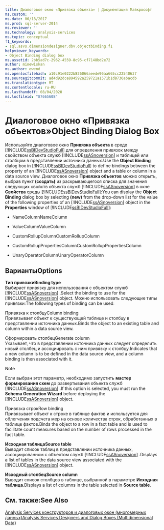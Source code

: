 ```yaml
---
title: Диалоговое окно «Привязка объекта» | Документация Майкрософт
ms.custom: ''
ms.date: 06/13/2017
ms.prod: sql-server-2014
ms.reviewer: ''
ms.technology: analysis-services
ms.topic: conceptual
f1_keywords:
- sql.asvs.dimensiondesigner.dbv.objectbinding.f1
helpviewer_keywords:
- Object Binding dialog box
ms.assetid: 2bb5ad7c-2962-4559-8c95-cf7148bd2e72
author: minewiskan
ms.author: owend
ms.openlocfilehash: a10c91e0222b826066aeede96aa665cc22540637
ms.sourcegitcommit: ad4d92dce894592a259721a1571b1d8736abacdb
ms.translationtype: MT
ms.contentlocale: ru-RU
ms.lasthandoff: 08/04/2020
ms.locfileid: "87665608"
---
```

# <a name="object-binding-dialog-box"></a><span data-ttu-id="62b8e-102">Диалоговое окно «Привязка объектов»</span><span class="sxs-lookup"><span data-stu-id="62b8e-102">Object Binding Dialog Box</span></span>
  <span data-ttu-id="62b8e-103">Используйте диалоговое окно **Привязка объекта** в среде [!INCLUDE[ssBIDevStudioFull](../includes/ssbidevstudiofull-md.md)] для определения привязок между свойством объекта служб [!INCLUDE[ssASnoversion](../includes/ssasnoversion-md.md)] и таблицей или столбцом в представлении источника данных.</span><span class="sxs-lookup"><span data-stu-id="62b8e-103">Use the **Object Binding** dialog box in [!INCLUDE[ssBIDevStudioFull](../includes/ssbidevstudiofull-md.md)] to define bindings between the property of an [!INCLUDE[ssASnoversion](../includes/ssasnoversion-md.md)] object and a table or column in a data source view.</span></span> <span data-ttu-id="62b8e-104">Диалоговое окно **Привязка объектов** можно открыть, выбрав пункт **(создать)** из раскрывающегося списка для значения следующих свойств объекта служб [!INCLUDE[ssASnoversion](../includes/ssasnoversion-md.md)] в окне **Свойства** среды [!INCLUDE[ssBIDevStudioFull](../includes/ssbidevstudiofull-md.md)]:</span><span class="sxs-lookup"><span data-stu-id="62b8e-104">You can display the **Object Binding** dialog box by selecting **(new)** from the drop-down list for the value of the following properties of an [!INCLUDE[ssASnoversion](../includes/ssasnoversion-md.md)] object in the **Properties** window of [!INCLUDE[ssBIDevStudioFull](../includes/ssbidevstudiofull-md.md)]:</span></span>  
  
-   <span data-ttu-id="62b8e-105">NameColumn</span><span class="sxs-lookup"><span data-stu-id="62b8e-105">NameColumn</span></span>  
  
-   <span data-ttu-id="62b8e-106">ValueColumn</span><span class="sxs-lookup"><span data-stu-id="62b8e-106">ValueColumn</span></span>  
  
-   <span data-ttu-id="62b8e-107">CustomRollupColumn</span><span class="sxs-lookup"><span data-stu-id="62b8e-107">CustomRollupColumn</span></span>  
  
-   <span data-ttu-id="62b8e-108">CustomRollupPropertiesColumn</span><span class="sxs-lookup"><span data-stu-id="62b8e-108">CustomRollupPropertiesColumn</span></span>  
  
-   <span data-ttu-id="62b8e-109">UnaryOperatorColumn</span><span class="sxs-lookup"><span data-stu-id="62b8e-109">UnaryOperatorColumn</span></span>  
  
## <a name="options"></a><span data-ttu-id="62b8e-110">Варианты</span><span class="sxs-lookup"><span data-stu-id="62b8e-110">Options</span></span>  
 <span data-ttu-id="62b8e-111">**Тип привязки**</span><span class="sxs-lookup"><span data-stu-id="62b8e-111">**Binding type**</span></span>  
 <span data-ttu-id="62b8e-112">Выбирает привязку для использования с объектом служб [!INCLUDE[ssASnoversion](../includes/ssasnoversion-md.md)] .</span><span class="sxs-lookup"><span data-stu-id="62b8e-112">Select the binding to use for the [!INCLUDE[ssASnoversion](../includes/ssasnoversion-md.md)] object.</span></span> <span data-ttu-id="62b8e-113">Можно использовать следующие типы привязки:</span><span class="sxs-lookup"><span data-stu-id="62b8e-113">The following types of binding can be used:</span></span>  
  
 <span data-ttu-id="62b8e-114">Привязка к столбцу</span><span class="sxs-lookup"><span data-stu-id="62b8e-114">Column binding</span></span>  
 <span data-ttu-id="62b8e-115">Привязывает объект к существующей таблице и столбцу в представлении источника данных.</span><span class="sxs-lookup"><span data-stu-id="62b8e-115">Binds the object to an existing table and column within a data source view.</span></span>  
  
 <span data-ttu-id="62b8e-116">Сформировать столбец</span><span class="sxs-lookup"><span data-stu-id="62b8e-116">Generate column</span></span>  
 <span data-ttu-id="62b8e-117">Указывает, что в представлении источника данных следует определить новый столбец и ассоциировать с ним привязку к столбцу.</span><span class="sxs-lookup"><span data-stu-id="62b8e-117">Indicates that a new column is to be defined in the data source view, and a column binding is then associated with it.</span></span>  
  
> [!NOTE]  
>  <span data-ttu-id="62b8e-118">Если выбран этот параметр, необходимо запустить **мастер формирования схем** до развертывания объекта служб [!INCLUDE[ssASnoversion](../includes/ssasnoversion-md.md)] .</span><span class="sxs-lookup"><span data-stu-id="62b8e-118">If this option is selected, you must run the **Schema Generation Wizard** before deploying the [!INCLUDE[ssASnoversion](../includes/ssasnoversion-md.md)] object.</span></span>  
  
 <span data-ttu-id="62b8e-119">Привязка строк</span><span class="sxs-lookup"><span data-stu-id="62b8e-119">Row binding</span></span>  
 <span data-ttu-id="62b8e-120">Привязывает объект к строке в таблице фактов и используется для облегчения подсчета мер на основе количества строк, обработанных в таблице фактов.</span><span class="sxs-lookup"><span data-stu-id="62b8e-120">Binds the object to a row in a fact table and is used to facilitate count measures based on the number of rows processed in the fact table.</span></span>  
  
 <span data-ttu-id="62b8e-121">**Исходная таблица**</span><span class="sxs-lookup"><span data-stu-id="62b8e-121">**Source table**</span></span>  
 <span data-ttu-id="62b8e-122">Выводит список таблиц в представлении источника данных, ассоциированном с объектом служб [!INCLUDE[ssASnoversion](../includes/ssasnoversion-md.md)] .</span><span class="sxs-lookup"><span data-stu-id="62b8e-122">Displays a list of tables in the data source view associated with the [!INCLUDE[ssASnoversion](../includes/ssasnoversion-md.md)] object.</span></span>  
  
 <span data-ttu-id="62b8e-123">**Исходный столбец**</span><span class="sxs-lookup"><span data-stu-id="62b8e-123">**Source column**</span></span>  
 <span data-ttu-id="62b8e-124">Выводит список столбцов в таблице, выбранной в параметре **Исходная таблица**.</span><span class="sxs-lookup"><span data-stu-id="62b8e-124">Displays a list of columns in the table selected in **Source table**.</span></span>  
  
## <a name="see-also"></a><span data-ttu-id="62b8e-125">См. также:</span><span class="sxs-lookup"><span data-stu-id="62b8e-125">See Also</span></span>  
 [<span data-ttu-id="62b8e-126">Analysis Services конструкторов и диалоговых окон &#40;многомерных данных&#41;</span><span class="sxs-lookup"><span data-stu-id="62b8e-126">Analysis Services Designers and Dialog Boxes &#40;Multidimensional Data&#41;</span></span>](analysis-services-designers-and-dialog-boxes-multidimensional-data.md)  
  
  

